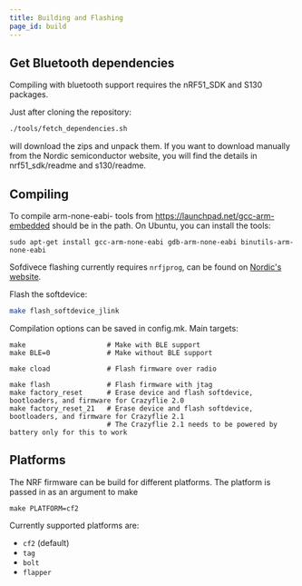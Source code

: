 ```yaml
---
title: Building and Flashing
page_id: build
---
```


## Get Bluetooth dependencies

Compiling with bluetooth support requires the nRF51_SDK and S130 packages.

Just after cloning the repository:
``` bash
./tools/fetch_dependencies.sh
```

will download the zips and unpack them.
If you want to download manually from the Nordic semiconductor website, you
will find the details in nrf51_sdk/readme and s130/readme.

## Compiling

To compile arm-none-eabi- tools from https://launchpad.net/gcc-arm-embedded
should be in the path.
On Ubuntu, you can install the tools:

```
sudo apt-get install gcc-arm-none-eabi gdb-arm-none-eabi binutils-arm-none-eabi
```

Sofdivece flashing currently requires `nrfjprog`, can be found on [Nordic's website](https://www.nordicsemi.com/Products/Development-tools/nrf-command-line-tools/download).

Flash the softdevice:
```bash
make flash_softdevice_jlink
```

Compilation options can be saved in config.mk. Main targets:

```
make                    # Make with BLE support
make BLE=0              # Make without BLE support

make cload              # Flash firmware over radio

make flash              # Flash firmware with jtag
make factory_reset      # Erase device and flash softdevice, bootloaders, and firmware for Crazyflie 2.0
make factory_reset_21   # Erase device and flash softdevice, bootloaders, and firmware for Crazyflie 2.1
                        # The Crazyflie 2.1 needs to be powered by battery only for this to work
```

## Platforms

The NRF firmware can be build for different platforms. The platform is passed in as an argument to make

`make PLATFORM=cf2`

Currently supported platforms are:
* `cf2` (default)
* `tag`
* `bolt`
* `flapper`
